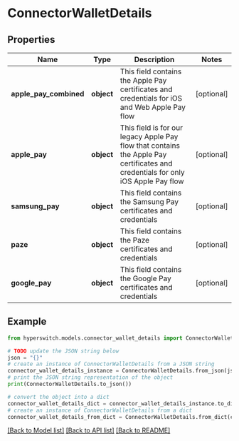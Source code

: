 # ConnectorWalletDetails


## Properties

Name | Type | Description | Notes
------------ | ------------- | ------------- | -------------
**apple_pay_combined** | **object** | This field contains the Apple Pay certificates and credentials for iOS and Web Apple Pay flow | [optional] 
**apple_pay** | **object** | This field is for our legacy Apple Pay flow that contains the Apple Pay certificates and credentials for only iOS Apple Pay flow | [optional] 
**samsung_pay** | **object** | This field contains the Samsung Pay certificates and credentials | [optional] 
**paze** | **object** | This field contains the Paze certificates and credentials | [optional] 
**google_pay** | **object** | This field contains the Google Pay certificates and credentials | [optional] 

## Example

```python
from hyperswitch.models.connector_wallet_details import ConnectorWalletDetails

# TODO update the JSON string below
json = "{}"
# create an instance of ConnectorWalletDetails from a JSON string
connector_wallet_details_instance = ConnectorWalletDetails.from_json(json)
# print the JSON string representation of the object
print(ConnectorWalletDetails.to_json())

# convert the object into a dict
connector_wallet_details_dict = connector_wallet_details_instance.to_dict()
# create an instance of ConnectorWalletDetails from a dict
connector_wallet_details_from_dict = ConnectorWalletDetails.from_dict(connector_wallet_details_dict)
```
[[Back to Model list]](../README.md#documentation-for-models) [[Back to API list]](../README.md#documentation-for-api-endpoints) [[Back to README]](../README.md)


